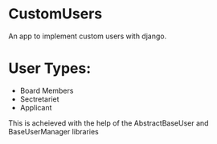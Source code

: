 # CustomUsers
An app to implement custom users with django. 

# User Types:
- Board Members
- Sectretariet
- Applicant

This is acheieved with the help of the AbstractBaseUser and BaseUserManager libraries
